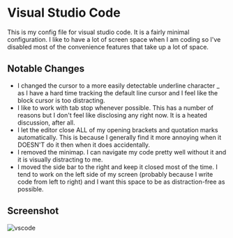# Visual Studio Code
This is my config file for visual studio code. It is a fairly minimal configuration. I like to have a lot of screen space when I am coding so I've disabled most of the convenience features that take up a lot of space.

## Notable Changes
- I changed the cursor to a more easily detectable underline character _ as I have a hard time tracking the default line cursor and I feel like the block cursor is too distracting.
- I like to work with tab stop whenever possible. This has a number of reasons but I don't feel like disclosing any right now. It is a heated discussion, after all.
- I let the editor close ALL of my opening brackets and quotation marks automatically. This is because I generally find it more annoying when it DOESN'T do it then when it does accidentally.
- I removed the minimap. I can navigate my code pretty well without it and it is visually distracting to me.
- I moved the side bar to the right and keep it closed most of the time. I tend to work on the left side of my screen (probably because I write code from left to right) and I want this space to be as distraction-free as possible. 

## Screenshot
![vscode](https://user-images.githubusercontent.com/36974558/169554461-363277fe-ebb0-430e-bac0-dcc4bdfe36be.png)

